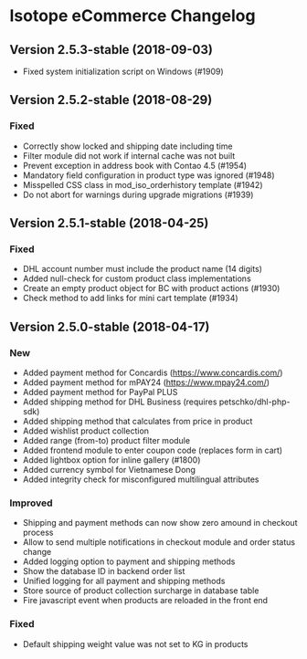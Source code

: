 Isotope eCommerce Changelog
===========================


Version 2.5.3-stable (2018-09-03)
---------------------------------

- Fixed system initialization script on Windows (#1909)


Version 2.5.2-stable (2018-08-29)
---------------------------------

### Fixed

- Correctly show locked and shipping date including time
- Filter module did not work if internal cache was not built
- Prevent exception in address book with Contao 4.5 (#1954)
- Mandatory field configuration in product type was ignored (#1948)
- Misspelled CSS class in mod_iso_orderhistory template (#1942)
- Do not abort for warnings during upgrade migrations (#1939)


Version 2.5.1-stable (2018-04-25)
---------------------------------

### Fixed

- DHL account number must include the product name (14 digits)
- Added null-check for custom product class implementations
- Create an empty product object for BC with product actions (#1930)
- Check method to add links for mini cart template (#1934)


Version 2.5.0-stable (2018-04-17)
---------------------------------

### New

- Added payment method for Concardis (https://www.concardis.com/)
- Added payment method for mPAY24 (https://www.mpay24.com/)
- Added payment method for PayPal PLUS
- Added shipping method for DHL Business (requires petschko/dhl-php-sdk)
- Added shipping method that calculates from price in product
- Added wishlist product collection
- Added range (from-to) product filter module
- Added frontend module to enter coupon code (replaces form in cart)
- Added lightbox option for inline gallery (#1800)
- Added currency symbol for Vietnamese Dong
- Added integrity check for misconfigured multilingual attributes


### Improved

- Shipping and payment methods can now show zero amound in checkout process
- Allow to send multiple notifications in checkout module and order status change
- Added logging option to payment and shipping methods
- Show the database ID in backend order list
- Unified logging for all payment and shipping methods
- Store source of product collection surcharge in database table
- Fire javascript event when products are reloaded in the front end


### Fixed

- Default shipping weight value was not set to KG in products
